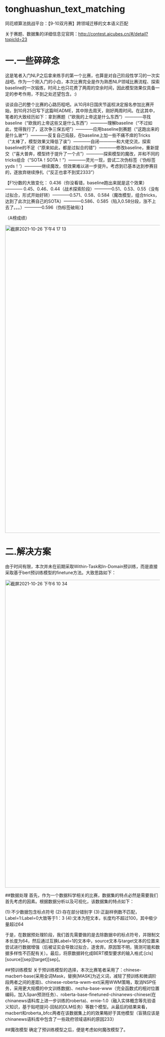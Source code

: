 # tonghuashun_text_matching
同花顺算法挑战平台：【9-10双月赛】跨领域迁移的文本语义匹配

关于赛题、数据集的详细信息见官网：http://contest.aicubes.cn/#/detail?topicId=23
# 一.一些碎碎念
这是笔者入门NLP之后拿来练手的第一个比赛，也算是对自己阶段性学习的一次实战吧。作为一个刚入门的小白，本次比赛完全是作为熟悉NLP领域比赛流程、探索baseline的一次锻炼，时间上也只花费了两周的空余时间，因此模型效果仅具备一定的参考作用，不到之处还望包含。:)

谈谈自己的整个比赛的心路历程吧。从10月8日国庆节返校决定报名参加比赛开始，到10月25日写下这篇README，其中除去周天，刚好两周时间。在这其中，笔者的大致经历如下：拿到赛题（”欧我的上帝这是什么东西“）————寻找baseline（“欧我的上帝这些又是什么东西”）————理解baseline（“不过如此，觉得我行了，这次争三保五吧”）————应用baseline到赛题（“这跑出来的是什么谢*”）————反复自己捣鼓，在baseline上加一些不痛不痒的Tricks（“太棒了，模型效果又降低了诶”）————自闭————和大佬交流，探索baseline的不足（“原来如此，都是过拟合的错”）————修改baseline，重新提交（“喜大普奔，模型终于提升了一个点”）————探索模型的魔改，并和不同的tricks组合（“SOTA！SOTA！”）————灵光一现，尝试二次伪标签（‘伪标签yyds！’）————继续魔改，但效果难以进一步提升。考虑到已基本达到参赛目的，逐放弃继续挣扎（“反正也拿不到奖2333”）

【F1分数的大致变化： 0.436（你没看错，baseline跑出来就是这个效果）———— 0.45、0.46、0.44（战术探索阶段）————0.51、0.53、0.55（没有过拟合，形式开始好转）————0.571、0.58、0.584（魔改模型，组合tricks，达到了此次比赛自己的SOTA）————0.586、0.585（陷入0.58分段，涨不上去了。。。）————0.596（伪标签破局）】

（A榜成绩）

<img width="999" alt="截屏2021-10-26 下午4 17 13" src="https://user-images.githubusercontent.com/92590899/138848050-fb63efbe-461f-4990-a165-6e655b93f787.png">

# 二.解决方案

由于时间有限，本次并未在前期采取Within-Task和In-Domain预训练，而是直接采取基于bert预训练模型的finetune方法。大致思路如下：

<img width="999" alt="截屏2021-10-26 下午6 10 34" src="https://user-images.githubusercontent.com/92590899/138858337-fe99e780-f081-44f2-873d-c49aa8a576eb.png">

##数据处理
首先，作为一个数据科学相关的比赛，数据集的特点必然是需要我们首先考虑的因素。根据数据分析以及可视化，该数据集的特点如下：

(1):不少数据包含标点符号 (2):存在部分错别字 (3):正副样例数不匹配，Label=1:Label=0大致等于1：3 (4):文本为短文本，长度均不超过100，其中极少量超过64

于是，在数据预处理阶段，我们首先需要做的是去除数据中的标点符号，并限制文本长度为64，然后通过互换Label=1的文本中，source文本与target文本的位置来尝试进行数据增强（后被证实会导致过拟合，逐舍弃。原因暂不明，猜测可能和数据多样性不匹配有关）。最后，将原数据转化成BERT模型要求的输入格式:[cls][source][sep][target][sep]。

##预训练模型
关于预训练模型的选择，本次比赛笔者采用了：chinese-macbert-base(采用全词Mask，替换[MASK]为近义词，减轻了预训练和微调阶段两者之间的差距)、chinese-roberta-wwm-ext(采用WWM策略，取消NSP任务，采用更大规模的中文训练数据)、nezha-base-www（完全函数式的相对位置编码，加入Span预测任务）、roberta-base-finetuned-chinanews-chinese(在chinanews语料库上进一步训练的roberta)、ernie-1.0（融入实体概念等先验语义知识，基于贴吧提问-回帖的DLM任务）等数个模型。从最后的结果来看，macbert和roberta_bfcc两者在该数据集上的的效果略好于其他模型（盲猜应该是chinanews语料库中包含了一些政府领域语料的原因233）

##魔改模型
确定了预训练模型之后，便是考虑如何魔改模型了。

